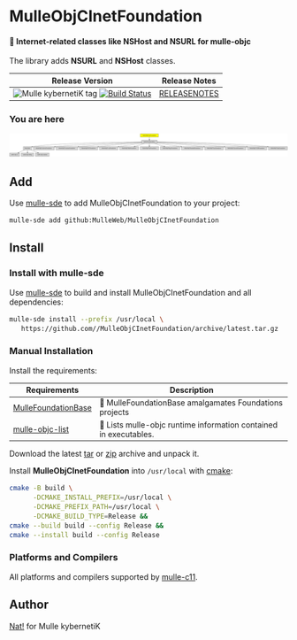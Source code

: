 # MulleObjCInetFoundation

#### 📠 Internet-related classes like NSHost and NSURL for mulle-objc

The library adds **NSURL** and **NSHost** classes.


| Release Version                                       | Release Notes
|-------------------------------------------------------|--------------
| ![Mulle kybernetiK tag](https://img.shields.io/github/tag/MulleWeb/MulleObjCInetFoundation.svg?branch=release) [![Build Status](https://github.com/MulleWeb/MulleObjCInetFoundation/workflows/CI/badge.svg?branch=release)](//github.com/MulleWeb/MulleObjCInetFoundation/actions) | [RELEASENOTES](RELEASENOTES.md) |








### You are here

![Overview](overview.dot.svg)


## Add

Use [mulle-sde](//github.com/mulle-sde) to add MulleObjCInetFoundation to your project:

``` sh
mulle-sde add github:MulleWeb/MulleObjCInetFoundation
```

## Install

### Install with mulle-sde

Use [mulle-sde](//github.com/mulle-sde) to build and install MulleObjCInetFoundation and all dependencies:

``` sh
mulle-sde install --prefix /usr/local \
   https://github.com//MulleObjCInetFoundation/archive/latest.tar.gz
```

### Manual Installation

Install the requirements:

| Requirements                                 | Description
|----------------------------------------------|-----------------------
| [MulleFoundationBase](https://github.com/MulleFoundation/MulleFoundationBase)             | 🧱 MulleFoundationBase amalgamates Foundations projects
| [mulle-objc-list](https://github.com/mulle-objc/mulle-objc-list)             | 📒 Lists mulle-objc runtime information contained in executables.

Download the latest [tar](https://github.com/MulleWeb/MulleObjCInetFoundation/archive/refs/tags/latest.tar.gz) or [zip](https://github.com/MulleWeb/MulleObjCInetFoundation/archive/refs/tags/latest.zip) archive and unpack it.

Install **MulleObjCInetFoundation** into `/usr/local` with [cmake](https://cmake.org):

``` sh
cmake -B build \
      -DCMAKE_INSTALL_PREFIX=/usr/local \
      -DCMAKE_PREFIX_PATH=/usr/local \
      -DCMAKE_BUILD_TYPE=Release &&
cmake --build build --config Release &&
cmake --install build --config Release
```

### Platforms and Compilers

All platforms and compilers supported by
[mulle-c11](//github.com/mulle-c/mulle-c11).


## Author

[Nat!](https://mulle-kybernetik.com/weblog) for Mulle kybernetiK  

